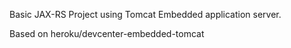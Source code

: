 Basic JAX-RS Project using Tomcat Embedded application server.

Based on heroku/devcenter-embedded-tomcat